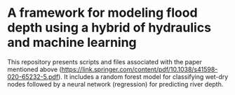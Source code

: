 # A framework for modeling flood depth using a hybrid of hydraulics and machine learning
This repository presents scripts and files associated with the paper mentioned above (https://link.springer.com/content/pdf/10.1038/s41598-020-65232-5.pdf). It includes a random forest model for classifying wet-dry nodes followed by a neural network (regression) for predicting river depth.

